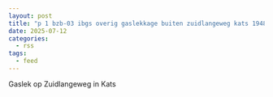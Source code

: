 ```yaml
---
layout: post
title: "p 1 bzb-03 ibgs overig gaslekkage buiten zuidlangeweg kats 194830 194995 198539"
date: 2025-07-12
categories: 
  - rss
tags: 
  - feed
---
```


Gaslek op Zuidlangeweg in Kats
